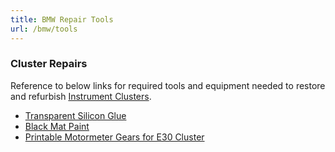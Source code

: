 ```yaml
---
title: BMW Repair Tools
url: /bmw/tools
---
```


### Cluster Repairs

Reference to below links for required tools and equipment needed to restore and refurbish [Instrument Clusters](/instrument-clusters).

* [Transparent Silicon Glue](https://e30clusters.com/product/transparent-silicone-glue/)
* [Black Mat Paint](https://e30clusters.com/product/black-mat-paint)
* [Printable Motormeter Gears for E30 Cluster](https://github.com/danifernandezs/BMW_e30_MotorMeterGears)

